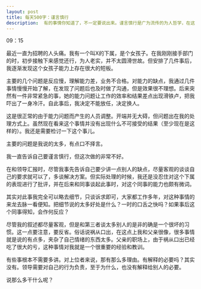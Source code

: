 ```yaml
---
layout: post
title: 每天500字：谨言慎行
description:  有的事情你知道了，不一定要说出来。谨言慎行是广为流传的为人哲学，在这点上，我一直觉得做的不好，很多事情总是太心直口快。
---
```

09：15

最近一直为招聘的人头痛。我有一个叫X的下属，是个女孩子。在我刚刚接手部门的时，初步接触下来感觉还行，为人老实，并不太圆滑世故。但安排了几件事后，我逐渐发现这个女孩子能力上存在很大的短板。

主要的几个问题是反应慢，理解能力差，业务不合格。对能力的缺点，我通过几件事情慢慢开始了解，在发现了问题后也及时做了沟通，但是效果很不理想。后来突然有一件非常紧急的事，她的能力问题让工作的效率和结果差点出现滑铁卢，把我吓出了一身冷汗。自此事后，我决定不能放任，决定换人。

这是很正常的由于能力问题而产生的人员调整。开端并无大碍，但问题出在我的处理方式上。虽然现在看来这个事情并没有出现什么不可接受的结果（至少现在是这样的）。我还是需要检讨一下这个事儿。

主要的问题是我说的太多，有点口不择言。

我一直告诉自己要谨言慎行，但这次做的非常不好。

在和领导汇报时，尽管我事先告诉自己要少讲一点别人的缺点，尽量客观的谈谈自己的要求就可以了，多谈解决方案。但实际处理的时候，我还是没忍住对这个下属的表现进行了批评，并在后来和同事谈起此事时，对这个同事的能力也颇有微词。

其实对此事我完全可以略去细节，只谈诉求即可，大家都工作多年，对这种事情的来龙去脉一看便知。把细节说的太多好处是什么？一时的口舌之快吗？如果事后这个同事得知，会作何反应？

尽管我的叙述都尽量客观，但是和第三者谈太多别人的是非的确是一个很坏的习惯。这一点要注意，要反省。俗话说祸从口出，在这点上我和父亲很像，很多事情就是说的有点多，夹杂了自己情绪的东西太多。父亲的职场上，由于祸从口出已经吃了很大的亏，这种事情对我就是一个很重要的经验和教训。

有些事根本不需要多讲。对上位者来说，那有那么多理由。有解释的必要吗？其实没有。领导需要对自己的行为负责，至于为什么，也没有解释给别人的必要。

说那么多干什么呢？







